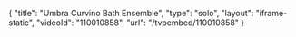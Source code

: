 {
    "title": "Umbra Curvino Bath Ensemble",
    "type": "solo",
    "layout": "iframe-static",
    "videoId": "110010858",
    "url": "\/tvpembed\/110010858"
}